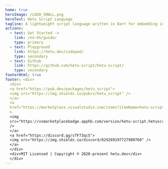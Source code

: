 ```yaml
---
home: true
heroImage: /LOGO_SMALL.png
heroText: Hetu Script Language
tagline: A lightweight script language written in Dart for embedding in Flutter apps.
actions:
  - text: Get Started ->
    link: /en-US/guide/
    type: primary
  - text: Playground
    link: https://hetu.dev/codepad/
    type: secondary
  - text: Github
    link: https://github.com/hetu-script/hetu-script/
    type: secondary
footerHtml: true
footer: <div>
  <div>
  <a href="https://pub.dev/packages/hetu_script">
  <img src="https://img.shields.io/pub/v/hetu_script" />
  </a>
  <a
  href="https://marketplace.visualstudio.com/items?itemName=hetu-script.hetuscript"
  >
  <img
  src="https://vsmarketplacebadge.apphb.com/version/hetu-script.hetuscript.svg"
  />
  </a>
  <a href="https://discord.gg/sTF73qcS">
  <img src="https://img.shields.io/discord/829269197727989760" />
  </a>
  </div>
  <div>MIT Licensed | Copyright © 2020-present hetu.dev</div>
  </div>
---
```

